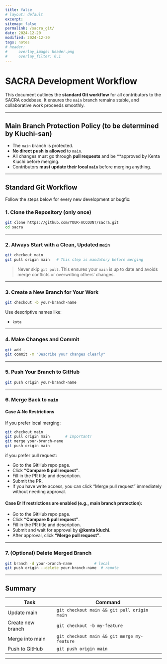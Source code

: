 ```yaml
---
title: false
# layout: default
excerpt: 
sitemap: false
permalink: /sacra_git/
date: 2024-12-20
modified: 2024-12-20
tags: notes
# header:
#     overlay_image: header.png
#     overlay_filter: 0.1 
---
```



# SACRA Development Workflow

This document outlines the **standard Git workflow** for all contributors to the SACRA codebase. It ensures the `main` branch remains stable, and collaborative work proceeds smoothly.

---

## Main Branch Protection Policy (to be determined by Kiuchi-san)

- The `main` branch is protected.
- **No direct push is allowed** to `main`.
- All changes must go through **pull requests** and be **approved by Kenta Kiuchi before merging.
- Contributors **must update their local `main`** before merging anything.

---

## Standard Git Workflow

Follow the steps below for every new development or bugfix:

### 1. Clone the Repository (only once)
```bash
git clone https://github.com/YOUR-ACCOUNT/sacra.git
cd sacra
```

---

### 2. Always Start with a Clean, Updated `main`
```bash
git checkout main
git pull origin main   # This step is mandatory before merging
```

>  Never skip `git pull`. This ensures your `main` is up to date and avoids merge conflicts or overwriting others’ changes.

---

### 3. Create a New Branch for Your Work
```bash
git checkout -b your-branch-name
```

Use descriptive names like:
- `kota`


---

### 4. Make Changes and Commit
```bash
git add .
git commit -m "Describe your changes clearly"
```

---

### 5. Push Your Branch to GitHub
```bash
git push origin your-branch-name
```

---

### 6. Merge Back to `main` 

#### Case A:No Restrictions 
If you prefer local merging:

```bash
git checkout main
git pull origin main       # Important!
git merge your-branch-name
git push origin main
```
if you prefer pull request:

- Go to the GitHub repo page.
- Click **“Compare & pull request”**.
- Fill in the PR title and description.
- Submit the PR.
- If you have write access, you can click “Merge pull request” immediately without needing approval.


#### Case B: If restrictions are **enabled** (e.g., main branch protection):

- Go to the GitHub repo page.
- Click **“Compare & pull request”**.
- Fill in the PR title and description.
- Submit and wait for approval by **@kenta kiuchi**.
- After approval, click **“Merge pull request”**.


---

### 7. (Optional) Delete Merged Branch
```bash
git branch -d your-branch-name          # local
git push origin --delete your-branch-name  # remote
```

---

## Summary

| Task | Command |
|------|---------|
| Update main | `git checkout main && git pull origin main` |
| Create new branch | `git checkout -b my-feature` |
| Merge into main | `git checkout main && git merge my-feature` |
| Push to GitHub | `git push origin main` |

---
